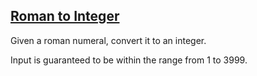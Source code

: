 ## [Roman to Integer](https://leetcode.com/problems/roman-to-integer/description/)

Given a roman numeral, convert it to an integer.

Input is guaranteed to be within the range from 1 to 3999.
